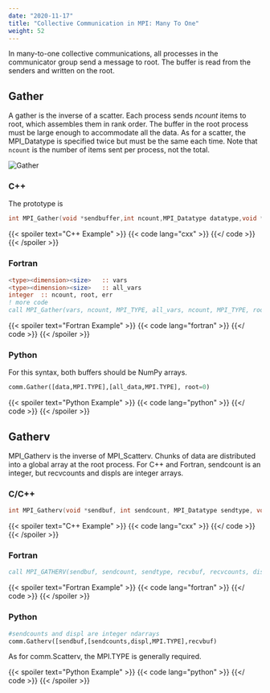 ```yaml
---
date: "2020-11-17"
title: "Collective Communication in MPI: Many To One"
weight: 52
---
```


In many-to-one collective communications, all processes in the communicator group send a message to root. The buffer is read from the senders and written on the root.

## Gather

A gather is the inverse of a scatter.  Each process sends _ncount_ items to root, which assembles them in rank order.  The buffer in the root process must be large enough to accommodate all the data.  As for a scatter, the MPI_Datatype is specified twice but must be the same each time. Note that `ncount` is the number of items sent per process, not the total.

![](img/gather.png "Gather")

### C++ 

The prototype is
```c++
int MPI_Gather(void *sendbuffer,int ncount,MPI_Datatype datatype,void *recvbuffer,int ncount,MPI_Datatype datatype,int root,MPI_Comm communicator)
```

{{< spoiler text="C++ Example" >}}
{{< code lang="cxx" >}}
    [](/content/courses/parallel-computing-introduction/codes/gather.cxx)
{{</ code >}}
{{< /spoiler >}}

### Fortran

```fortran
<type><dimension><size>   :: vars
<type><dimension><size>   :: all_vars
integer  :: ncount, root, err
! more code
call MPI_Gather(vars, ncount, MPI_TYPE, all_vars, ncount, MPI_TYPE, root, MPI_COMM_WORLD, err)
```

{{< spoiler text="Fortran Example" >}}
{{< code lang="fortran" >}}
    [](/content/courses/parallel-computing-introduction/codes/gather.f90)
{{</ code >}}
{{< /spoiler >}}

### Python

For this syntax, both buffers should be NumPy arrays.

```python
comm.Gather([data,MPI.TYPE],[all_data,MPI.TYPE], root=0)
```

{{< spoiler text="Python Example" >}}
{{< code lang="python" >}}
    [](/content/courses/parallel-computing-introduction/codes/gather.py)
{{</ code >}}
{{< /spoiler >}}


## Gatherv

MPI_Gatherv is the inverse of MPI_Scatterv.  Chunks of data are distributed into a global array at the root process.  For C++ and Fortran, sendcount is an integer, but recvcounts and displs are integer arrays.

### C/C++
```c
int MPI_Gatherv(void *sendbuf, int sendcount, MPI_Datatype sendtype, void *recvbuf, int *recvcounts, int *displs, MPI_Datatype recvtype, int root, MPI_Comm comm);
```

{{< spoiler text="C++ Example" >}}
{{< code lang="cxx" >}}
    [](/content/courses/parallel-computing-introduction/codes/gatherv.cxx)
{{</ code >}}
{{< /spoiler >}}

### Fortran
```fortran
call MPI_GATHERV(sendbuf, sendcount, sendtype, recvbuf, recvcounts, displs, recvtype, root, comm, ierr)
```

{{< spoiler text="Fortran Example" >}}
{{< code lang="fortran" >}}
    [](/content/courses/parallel-computing-introduction/codes/gatherv.f90)
{{</ code >}}
{{< /spoiler >}}

### Python
```python
#sendcounts and displ are integer ndarrays
comm.Gatherv([sendbuf,[sendcounts,displ,MPI.TYPE],recvbuf)
```
As for comm.Scatterv, the MPI.TYPE is generally required.

{{< spoiler text="Python Example" >}}
{{< code lang="python" >}}
    [](/content/courses/parallel-computing-introduction/codes/gatherv.py)
{{</ code >}}
{{< /spoiler >}}
